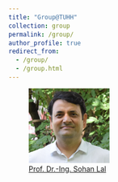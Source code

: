 ```yaml
---
title: "Group@TUHH"
collection: group
permalink: /group/
author_profile: true
redirect_from:
  - /group/
  - /group.html
---
```


<figure>
  <img src="../images/Sohan_Lal_TUHH.jpg" width="160" title="Prof. Dr.-Ing. Sohan Lal" />
  <figcaption> <a href="https://sohansharma.github.io/">Prof. Dr.-Ing. Sohan Lal</a> </figcaption>
</figure>

